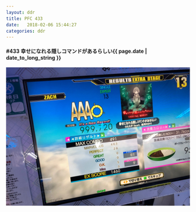 ```yaml
---
layout: ddr
title: PFC 433
date:   2018-02-06 15:44:27
categories: ddr
---
```


#### **#433** 幸せになれる隠しコマンドがあるらしい<span class="pull-right">{{ page.date | date_to_long_string }}</span>
![](/images/pfc/433_幸せになれる隠しコマンドがあるらしい.jpg)
